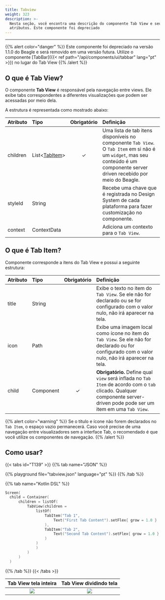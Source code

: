 ```yaml
---
title: Tabview
weight: 323
description: >-
  Nesta seção, você encontra uma descrição do componente Tab View e seus
  atributos. Este componente foi depreciado
---
```


---

{{% alert color="danger" %}}
Este componente foi depreciado na versão 1.1.0 do Beagle e será removido em uma versão futura. Utilize o componente [TabBar]({{< ref path="/api/components/ui/tabbar" lang="pt" >}}) no lugar do Tab View
{{% /alert %}}

## O que é Tab View?

O componente **Tab View** é responsável pela navegação entre views. Ele exibe tabs correspondentes a diferentes visualizações que podem ser acessadas por meio dela.

A estrutura é representada como mostrado abaixo:

| **Atributo** | **Tipo**                                 | Obrigatório | **Definição**                                                                                                                                                                  |
| :----------- | :--------------------------------------- | :---------: | :----------------------------------------------------------------------------------------------------------------------------------------------------------------------------- |
| children     | List&lt;[TabItem](#o-que-é-tab-item)&gt; |      ✓      | Uma lista de tab itens disponíveis no componente `Tab View`. O `Tab Item` em si não é um `widget`, mas seu conteúdo é um componente server driven recebido por meio do Beagle. |
| styleId      | String                                   |             | Recebe uma chave que é registrada no Design System de cada plataforma para fazer customização no componente.                                                                   |
| context      | ContextData                              |             | Adiciona um contexto para o `Tab View`.                                                                                                                                        |

## O que é Tab **Item?**

Componente corresponde a itens do Tab View e possui a seguinte estrutura:

| **Atributo** | **Tipo**  | Obrigatório | **Definição**                                                                                                                                                            |
| :----------- | :-------- | :---------: | :----------------------------------------------------------------------------------------------------------------------------------------------------------------------- |
| title        | String    |             | Exibe o texto no item do `Tab View`. Se ele não for declarado ou se for configurado com o valor nulo, não irá aparecer na tela.                                          |
| icon         | Path      |             | Exibe uma imagem local como ícone no item do `Tab View`. Se ele não for declarado ou for configurado com o valor nulo, não irá aparecer na tela.                         |
| child        | Component |      ✓      | **Obrigatório.** Define qual `view` será inflada no `Tab Item` de acordo com o `tab` clicado. Qualquer componente server-driven pode pode ser um item em uma `Tab View`. |

{{% alert color="warning" %}}
Se o título e ícone não forem declarados no `Tab Item`, o espaço vazio permanecerá. Caso você precise de uma navegação entre visualizadores sem a interface Tab, o recomendado é que você utilize os componentes de navegação.
{{% /alert %}}

## Como usar?

{{< tabs id="T139" >}}
{{% tab name="JSON" %}}

<!-- json-playground:tabview.json
{
   "_beagleComponent_":"beagle:screenComponent",
   "child":{
      "_beagleComponent_":"beagle:tabView",
      "children":[
         {
            "title":"Tab 1",
            "child":{
               "_beagleComponent_":"beagle:text",
               "text":"First Tab Content",
               "style":{
                  "flex":{
                     "grow":1
                  }
               }
            }
         },
         {
            "title":"Tab 2",
            "child":{
               "_beagleComponent_":"beagle:text",
               "text":"Second Tab Content",
               "style":{
                  "flex":{
                     "grow":1
                  }
               }
            }
         }
      ]
   }
}
-->

{{% playground file="tabview.json" language="pt" %}}
{{% /tab %}}

{{% tab name="Kotlin DSL" %}}

```kotlin
Screen(
  child = Container(
      children = listOf(
          TabView(children =
              listOf(
                  TabItem("Tab 1",
                      Text("First Tab Content").setFlex{ grow = 1.0 }
                  ),
                  TabItem("Tab 2",
                      Text("Second Tab Content").setFlex{ grow = 1.0 }
                  )
              )
              )
          )
      )
  )
```

{{% /tab %}}
{{< /tabs >}}

|   Tab View tela inteira   |       Tab View dividindo tela       |
| :-----------------------: | :---------------------------------: |
| ![](/shared/beagle-tab-view.gif) | ![](/shared/beagle-tab-view-meia-tela.gif) |
